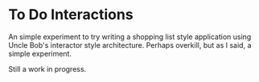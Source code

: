 # To Do Interactions

An simple experiment to try writing a shopping list style application using Uncle Bob's interactor style architecture. Perhaps overkill, but as I said, a simple experiment.

Still a work in progress.
